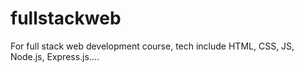 # fullstackweb
For full stack web development course, tech include HTML, CSS, JS, Node.js, Express.js....
